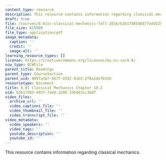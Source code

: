 ```yaml
---
content_type: resource
description: This resource contains information regarding classical mechanics.
draft: true
file: /courses/8-01sc-classical-mechanics-fall-2016/b2b17d8540377add228633b463cc3b87_MIT8_01F16_chapter10.2.pdf
file_size: 615909
file_type: application/pdf
image_metadata:
  caption: ''
  credit: ''
  image-alt: ''
learning_resource_types: []
license: https://creativecommons.org/licenses/by-nc-sa/4.0/
ocw_type: OCWFile
parent_title: Readings
parent_type: CourseSection
parent_uid: 8897a3b7-567f-b552-81b3-2f8a1de7b53b
resourcetype: Document
title: 8.01 Classical Mechanics Chapter 10.2
uid: b2b17d85-4037-7add-2286-33b463cc3b87
video_files:
  archive_url: ''
  video_captions_file: ''
  video_thumbnail_file: ''
  video_transcript_file: ''
video_metadata:
  video_speakers: ''
  video_tags: ''
  youtube_description: ''
  youtube_id: ''
---
```

This resource contains information regarding classical mechanics.